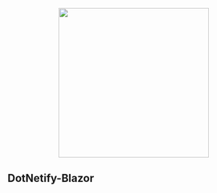 <p align="center"><img width="300px" src="http://dotnetify.net/content/images/dotnetify-logo.png"></p>

## DotNetify-Blazor

